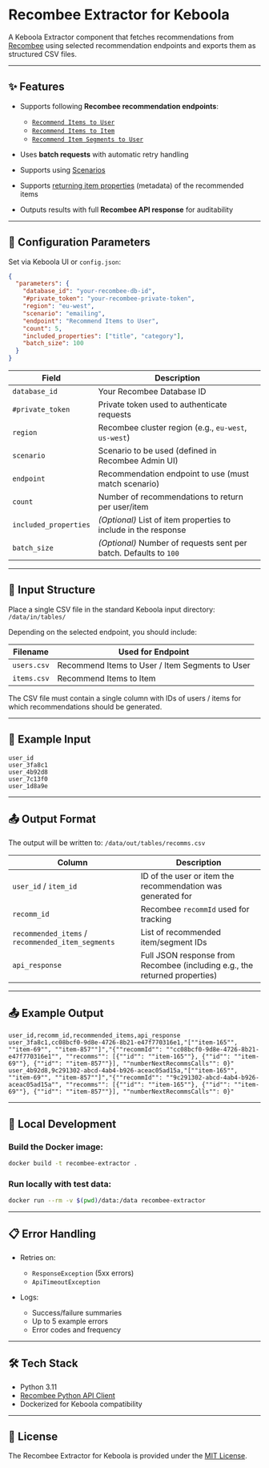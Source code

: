 # Recombee Extractor for Keboola

A Keboola Extractor component that fetches recommendations from [Recombee](https://www.recombee.com/) using selected recommendation endpoints and exports them as structured CSV files.

---

## ✨ Features

* Supports following **Recombee recommendation endpoints**:

  * [`Recommend Items to User`](https://docs.recombee.com/api.html#recommend-items-to-user)
  * [`Recommend Items to Item`](https://docs.recombee.com/api.html#recommend-items-to-item)
  * [`Recommend Item Segments to User`](https://docs.recombee.com/api.html#recommend-item-segments-to-user)
* Uses **batch requests** with automatic retry handling
* Supports using [Scenarios](https://docs.recombee.com/scenarios)
* Supports [returning item properties](https://docs.recombee.com/api#recommend-items-to-user-param-includedProperties) (metadata) of the recommended items
* Outputs results with full **Recombee API response** for auditability

---

## 🔧 Configuration Parameters

Set via Keboola UI or `config.json`:

```json
{
  "parameters": {
    "database_id": "your-recombee-db-id",
    "#private_token": "your-recombee-private-token",
    "region": "eu-west",
    "scenario": "emailing",
    "endpoint": "Recommend Items to User",
    "count": 5,
    "included_properties": ["title", "category"],
    "batch_size": 100
  }
}
```

| Field                 | Description                                                       |
| --------------------- | ----------------------------------------------------------------- |
| `database_id`         | Your Recombee Database ID                                         |
| `#private_token`      | Private token used to authenticate requests                       |
| `region`              | Recombee cluster region (e.g., `eu-west`, `us-west`)              |
| `scenario`            | Scenario to be used (defined in Recombee Admin UI)                |
| `endpoint`            | Recommendation endpoint to use (must match scenario)              |
| `count`               | Number of recommendations to return per user/item                 |
| `included_properties` | *(Optional)* List of item properties to include in the response   |
| `batch_size`          | *(Optional)* Number of requests sent per batch. Defaults to `100` |

---

## 🧱 Input Structure

Place a single CSV file in the standard Keboola input directory:
`/data/in/tables/`

Depending on the selected endpoint, you should include:

| Filename    | Used for Endpoint                               |
| ----------- | ----------------------------------------------- |
| `users.csv` | Recommend Items to User / Item Segments to User |
| `items.csv` | Recommend Items to Item                         |

The CSV file must contain a single column with IDs of users / items for which recommendations should be generated.

---

##  🧱 Example Input

```
user_id
user_3fa8c1
user_4b92d8
user_7c13f0
user_1d8a9e
```
---

## 📤 Output Format

The output will be written to:
`/data/out/tables/recomms.csv`

| Column                                            | Description                                                                |
| ------------------------------------------------- | -------------------------------------------------------------------------- |
| `user_id` / `item_id`                             | ID of the user or item the recommendation was generated for                |
| `recomm_id`                                       | Recombee `recommId` used for tracking                                      |
| `recommended_items` / `recommended_item_segments` | List of recommended item/segment IDs                                       |
| `api_response`                                    | Full JSON response from Recombee (including e.g., the returned properties) |

---

## 📤 Example Output

```csv
user_id,recomm_id,recommended_items,api_response
user_3fa8c1,cc08bcf0-9d8e-4726-8b21-e47f770316e1,"[""item-165"", ""item-69"", ""item-857""]","{""recommId"": ""cc08bcf0-9d8e-4726-8b21-e47f770316e1"", ""recomms"": [{""id"": ""item-165""}, {""id"": ""item-69""}, {""id"": ""item-857""}], ""numberNextRecommsCalls"": 0}"
user_4b92d8,9c291302-abcd-4ab4-b926-aceac05ad15a,"[""item-165"", ""item-69"", ""item-857""]","{""recommId"": ""9c291302-abcd-4ab4-b926-aceac05ad15a"", ""recomms"": [{""id"": ""item-165""}, {""id"": ""item-69""}, {""id"": ""item-857""}], ""numberNextRecommsCalls"": 0}"
```

---

## 🐳 Local Development

### Build the Docker image:

```bash
docker build -t recombee-extractor .
```

### Run locally with test data:

```bash
docker run --rm -v $(pwd)/data:/data recombee-extractor
```

---

## 📋 Error Handling

* Retries on:

  * `ResponseException` (5xx errors)
  * `ApiTimeoutException`
* Logs:

  * Success/failure summaries
  * Up to 5 example errors
  * Error codes and frequency

---

## 🛠 Tech Stack

* Python 3.11
* [Recombee Python API Client](https://github.com/recombee/python-api-client)
* Dockerized for Keboola compatibility

---

## 📄 License

The Recombee Extractor for Keboola is provided under the [MIT License](https://opensource.org/licenses/MIT).
